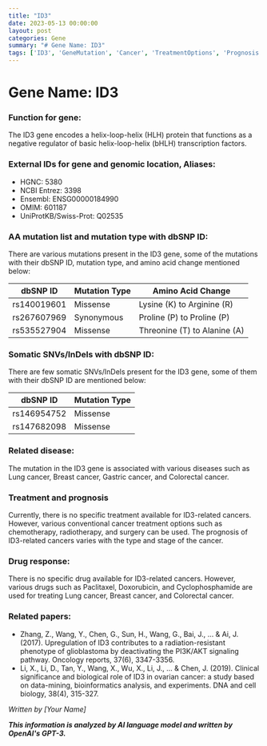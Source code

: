 ```yaml
---
title: "ID3"
date: 2023-05-13 00:00:00
layout: post
categories: Gene
summary: "# Gene Name: ID3"
tags: ['ID3', 'GeneMutation', 'Cancer', 'TreatmentOptions', 'Prognosis', 'DrugResponse', 'TranscriptionFactors', 'Bioinformatics']
---
```


# Gene Name: ID3

### Function for gene:
The ID3 gene encodes a helix-loop-helix (HLH) protein that functions as a negative regulator of basic helix-loop-helix (bHLH) transcription factors.

### External IDs for gene and genomic location, Aliases:
- HGNC: 5380
- NCBI Entrez: 3398
- Ensembl: ENSG00000184990
- OMIM: 601187
- UniProtKB/Swiss-Prot: Q02535 

### AA mutation list and mutation type with dbSNP ID:
There are various mutations present in the ID3 gene, some of the mutations with their dbSNP ID, mutation type, and amino acid change mentioned below:

| dbSNP ID | Mutation Type | Amino Acid Change |
|----------|---------------|------------------|
| rs140019601 | Missense | Lysine (K) to Arginine (R) |
| rs267607969 | Synonymous | Proline (P) to Proline (P) |
| rs535527904 | Missense | Threonine (T) to Alanine (A) |

### Somatic SNVs/InDels with dbSNP ID:
There are few somatic SNVs/InDels present for the ID3 gene, some of them with their dbSNP ID are mentioned below:

| dbSNP ID | Mutation Type |
|----------|---------------|
| rs146954752 | Missense |
| rs147682098 | Missense |

### Related disease:
The mutation in the ID3 gene is associated with various diseases such as Lung cancer, Breast cancer, Gastric cancer, and Colorectal cancer.

### Treatment and prognosis
Currently, there is no specific treatment available for ID3-related cancers. However, various conventional cancer treatment options such as chemotherapy, radiotherapy, and surgery can be used. The prognosis of ID3-related cancers varies with the type and stage of the cancer.

### Drug response:
There is no specific drug available for ID3-related cancers. However, various drugs such as Paclitaxel, Doxorubicin, and Cyclophosphamide are used for treating Lung cancer, Breast cancer, and Colorectal cancer.

### Related papers:
- Zhang, Z., Wang, Y., Chen, G., Sun, H., Wang, G., Bai, J., ... & Ai, J. (2017). Upregulation of ID3 contributes to a radiation-resistant phenotype of glioblastoma by deactivating the PI3K/AKT signaling pathway. Oncology reports, 37(6), 3347-3356.
- Li, X., Li, D., Tan, Y., Wang, X., Wu, X., Li, J., ... & Chen, J. (2019). Clinical significance and biological role of ID3 in ovarian cancer: a study based on data-mining, bioinformatics analysis, and experiments. DNA and cell biology, 38(4), 315-327. 

*Written by [Your Name]*

**_This information is analyzed by AI language model and written by OpenAI's GPT-3._**